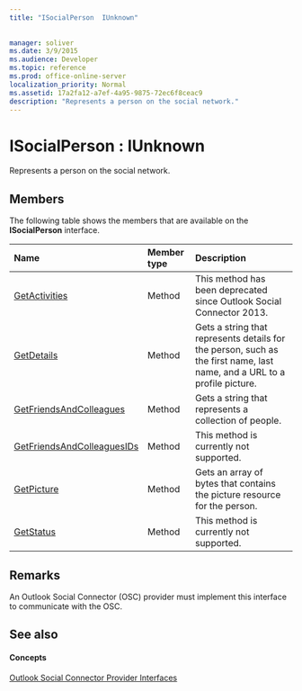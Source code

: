 ```yaml
---
title: "ISocialPerson  IUnknown"
 
 
manager: soliver
ms.date: 3/9/2015
ms.audience: Developer
ms.topic: reference
ms.prod: office-online-server
localization_priority: Normal
ms.assetid: 17a2fa12-a7ef-4a95-9875-72ec6f8ceac9
description: "Represents a person on the social network."
---
```


# ISocialPerson : IUnknown

Represents a person on the social network.
  
## Members

The following table shows the members that are available on the **ISocialPerson** interface. 
  
|**Name**|**Member type**|**Description**|
|:-----|:-----|:-----|
|[GetActivities](isocialperson-getactivities.md) <br/> |Method  <br/> |This method has been deprecated since Outlook Social Connector 2013.  <br/> |
|[GetDetails](isocialperson-getdetails.md) <br/> |Method  <br/> |Gets a string that represents details for the person, such as the first name, last name, and a URL to a profile picture.  <br/> |
|[GetFriendsAndColleagues](isocialperson-getfriendsandcolleagues.md) <br/> |Method  <br/> |Gets a string that represents a collection of people.  <br/> |
|[GetFriendsAndColleaguesIDs](isocialperson-getfriendsandcolleaguesids.md) <br/> |Method  <br/> |This method is currently not supported.  <br/> |
|[GetPicture](isocialperson-getpicture.md) <br/> |Method  <br/> |Gets an array of bytes that contains the picture resource for the person.  <br/> |
|[GetStatus](isocialperson-getstatus.md) <br/> |Method  <br/> |This method is currently not supported.  <br/> |
   
## Remarks

An Outlook Social Connector (OSC) provider must implement this interface to communicate with the OSC.
  
## See also

#### Concepts

[Outlook Social Connector Provider Interfaces](outlook-social-connector-provider-interfaces.md)

